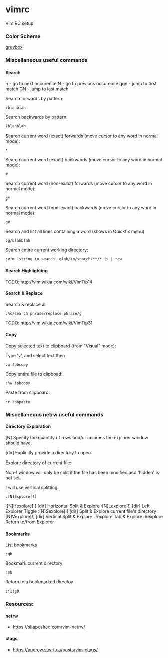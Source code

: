 # vimrc
Vim RC setup

### Color Scheme
[gruvbox](https://github.com/morhetz/gruvbox)

### Miscellaneous useful commands


#### Search

n - go to next occurence
N - go to previous occurence
ggn - jump to first match
GN - jump to last match

Search forwards by pattern:

```
/blahblah
```

Search backwards by pattern:

```
?blahblah
```

Search current word (exact) forwards (move cursor to any word in normal mode):

```
*
```

Search current word (exact) backwards (move cursor to any word in normal mode):

```
#
```

Search current word (non-exact) forwards (move cursor to any word in normal mode):

```
g*
```

Search current word (non-exact) backwards (move cursor to any word in normal mode):

```
g#
```

Search and list all lines containing a word (shows in Quickfix menu)

```
:g/blahblah
```

Search entire current working directory:

```
:vim 'string to search' glob/to/search/**/*.js | :cw
```

#### Search Highlighting

TODO:
http://vim.wikia.com/wiki/VimTip14

#### Search & Replace

Search & replace all

```
:%s/search phrase/replace phrase/g
```

TODO:
http://vim.wikia.com/wiki/VimTip31

#### Copy

Copy selected text to clipboard (from "Visual" mode):

Type 'v', and select text then

```
:w !pbcopy
```

Copy entire file to clipboad:

```
:%w !pbcopy
```

Paste from clipboard:

```
:r !pbpaste
```



### Miscellaneous netrw useful commands

#### Directory Exploration

[N]    Specify the quantity of rews and/or columns the explorer window should have.

[dir]  Explicitly provide a directory to open.



Explore directory of current file:

Non-!  window will only be split if the file has been modified and 'hidden' is not set.

!      will use vertical splitting.

```
:[N]Explore[!]
```

:[N]Hexplore[!] [dir]   Horizontal Split & Explore
:[N]Lexplore[!] [dir]   Left Explorer Tiggle
:[N]Sexplore[!] [dir]   Split & Explore current file's directory
:[N]Vexplore[!] [dir]   Vertical Split & Explore
:Texplore               Tab & Explore
:Rexplore               Return to/from Explorer

#### Bookmarks

List bookmarks

```
:qb
```

Bookmark current directory

```
:mb
```

Return to a bookmarked directoy

```
:{i}gb
```

### Resources:

#### netrw

* https://shapeshed.com/vim-netrw/

#### ctags

* https://andrew.stwrt.ca/posts/vim-ctags/
